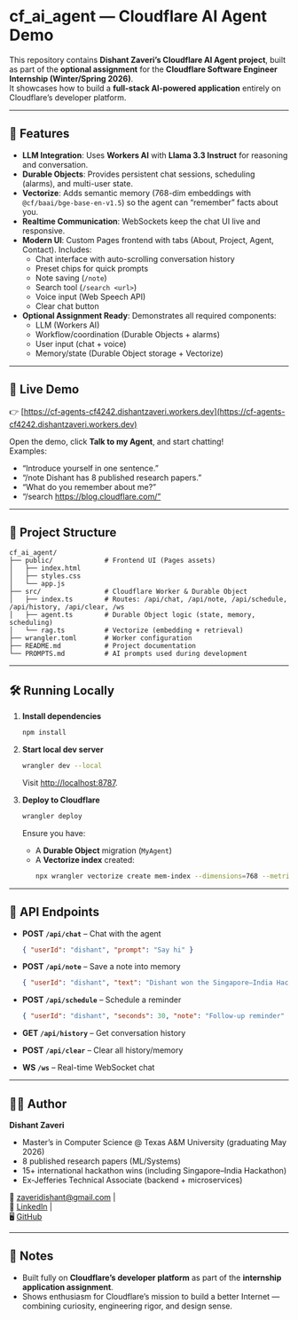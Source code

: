 # cf_ai_agent — Cloudflare AI Agent Demo

This repository contains **Dishant Zaveri’s Cloudflare AI Agent project**, built as part of the **optional assignment** for the **Cloudflare Software Engineer Internship (Winter/Spring 2026)**.  
It showcases how to build a **full-stack AI-powered application** entirely on Cloudflare’s developer platform.

---

## 🌟 Features

- **LLM Integration**: Uses **Workers AI** with **Llama 3.3 Instruct** for reasoning and conversation.  
- **Durable Objects**: Provides persistent chat sessions, scheduling (alarms), and multi-user state.  
- **Vectorize**: Adds semantic memory (768-dim embeddings with `@cf/baai/bge-base-en-v1.5`) so the agent can “remember” facts about you.  
- **Realtime Communication**: WebSockets keep the chat UI live and responsive.  
- **Modern UI**: Custom Pages frontend with tabs (About, Project, Agent, Contact). Includes:
  - Chat interface with auto-scrolling conversation history
  - Preset chips for quick prompts
  - Note saving (`/note`)
  - Search tool (`/search <url>`)
  - Voice input (Web Speech API)
  - Clear chat button
- **Optional Assignment Ready**: Demonstrates all required components:
  - LLM (Workers AI)
  - Workflow/coordination (Durable Objects + alarms)
  - User input (chat + voice)
  - Memory/state (Durable Object storage + Vectorize)

---

## 🚀 Live Demo

👉 [https://cf-agents-cf4242.dishantzaveri.workers.dev](https://cf-agents-cf4242.dishantzaveri.workers.dev)

Open the demo, click **Talk to my Agent**, and start chatting!  
Examples:
- “Introduce yourself in one sentence.”  
- “/note Dishant has 8 published research papers.”  
- “What do you remember about me?”  
- “/search https://blog.cloudflare.com/”  

---

## 📂 Project Structure

```
cf_ai_agent/
├── public/             # Frontend UI (Pages assets)
│   ├── index.html
│   ├── styles.css
│   └── app.js
├── src/                # Cloudflare Worker & Durable Object
│   ├── index.ts        # Routes: /api/chat, /api/note, /api/schedule, /api/history, /api/clear, /ws
│   ├── agent.ts        # Durable Object logic (state, memory, scheduling)
│   └── rag.ts          # Vectorize (embedding + retrieval)
├── wrangler.toml       # Worker configuration
├── README.md           # Project documentation
└── PROMPTS.md          # AI prompts used during development
```

---

## 🛠️ Running Locally

1. **Install dependencies**
   ```bash
   npm install
   ```

2. **Start local dev server**
   ```bash
   wrangler dev --local
   ```

   Visit [http://localhost:8787](http://localhost:8787).

3. **Deploy to Cloudflare**
   ```bash
   wrangler deploy
   ```

   Ensure you have:
   - A **Durable Object** migration (`MyAgent`)
   - A **Vectorize index** created:
     ```bash
     npx wrangler vectorize create mem-index --dimensions=768 --metric=cosine
     ```

---

## 📖 API Endpoints

- **POST `/api/chat`** – Chat with the agent  
  ```json
  { "userId": "dishant", "prompt": "Say hi" }
  ```

- **POST `/api/note`** – Save a note into memory  
  ```json
  { "userId": "dishant", "text": "Dishant won the Singapore–India Hackathon" }
  ```

- **POST `/api/schedule`** – Schedule a reminder  
  ```json
  { "userId": "dishant", "seconds": 30, "note": "Follow-up reminder" }
  ```

- **GET `/api/history`** – Get conversation history  

- **POST `/api/clear`** – Clear all history/memory  

- **WS `/ws`** – Real-time WebSocket chat  

---

## 🧑‍💻 Author

**Dishant Zaveri**  
- Master’s in Computer Science @ Texas A&M University (graduating May 2026)  
- 8 published research papers (ML/Systems)  
- 15+ international hackathon wins (including Singapore–India Hackathon)  
- Ex-Jefferies Technical Associate (backend + microservices)  

📧 [zaveridishant@gmail.com](mailto:zaveridishant@gmail.com) |  
💼 [LinkedIn](https://www.linkedin.com/in/dishant-zaveri) |  
🖥️ [GitHub](https://github.com/dishantzaveri)

---

## 🙌 Notes

- Built fully on **Cloudflare’s developer platform** as part of the **internship application assignment**.  
- Shows enthusiasm for Cloudflare’s mission to build a better Internet — combining curiosity, engineering rigor, and design sense.  

